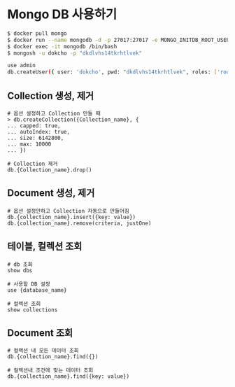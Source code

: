# Mongo DB 사용하기

```bash
$ docker pull mongo
$ docker run --name mongodb -d -p 27017:27017 -e MONGO_INITDB_ROOT_USERNAME=dokcho -e MONGO_INITDB_ROOT_PASSWORD="dkdlvhs14tkrhtlvek" mongo
$ docker exec -it mongodb /bin/bash
$ mongosh -u dokcho -p "dkdlvhs14tkrhtlvek"

use admin
db.createUser({ user: 'dokcho', pwd: "dkdlvhs14tkrhtlvek", roles: ['root'] })
```



## Collection 생성, 제거

```shell
# 옵션 설정하고 Collection 만들 때
> db.createCollection({Collection_name}, {
... capped: true,
... autoIndex: true,
... size: 6142800,
... max: 10000
... })

# Collection 제거
db.{Collection_name}.drop()
```



## Document 생성, 제거

```shell
# 옵션 설정안하고 Collection 자동으로 만들어짐
db.{collection_name}.insert({key: value})
db.{collection_name}.remove(criteria, justOne)
```



## 테이블, 컬렉션 조회

```shell
# db 조회
show dbs

# 사용할 DB 설정
use {database_name}

# 컬렉션 조회
show collections
```



## Document 조회

```shell
# 컬랙션 내 모든 데이터 조회
db.{collection_name}.find({})

# 컬렉션내 조건에 맞는 데이터 조회
db.{collection_name}.find({key: value})
```

